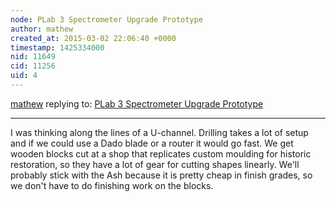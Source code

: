 ```yaml
---
node: PLab 3 Spectrometer Upgrade Prototype
author: mathew
created_at: 2015-03-02 22:06:40 +0000
timestamp: 1425334000
nid: 11649
cid: 11256
uid: 4
---
```




[mathew](../profile/mathew) replying to: [PLab 3 Spectrometer Upgrade Prototype](../notes/stoft/03-02-2015/plab-3-spectrometer-upgrade-prototype)

----
I was thinking along the lines of a U-channel. Drilling takes a lot of setup and if we could use a Dado blade or a router it would go fast.  We get wooden blocks cut at a shop that replicates custom moulding for historic restoration, so they have a lot of gear for cutting shapes linearly. 
We'll probably stick with the Ash because it is pretty cheap in finish grades, so we don't have to do finishing work on the blocks. 